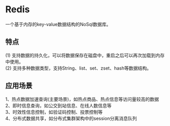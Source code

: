 # Redis  
一个基于内存的key-value数据结构的NoSql数据库。  
## 特点
(1) 支持数据的持久化，可以将数据保存在磁盘中，重启之后可以再次加载到内存中使用。    
(2) 支持多种数据类型，支持String、list、set、zset、hash等数据结构。   
## 应用场景  
1、热点数据加速查询(主要场景)，如热点商品、热点信息等访问量较高的数据  
2、即时信息查询，如公交到站信息、在线人数信息等  
3、时效性信息控制，如验证码控制、投票控制等  
4、分布式数据共享，如分布式集群架构中的session分离消息队列  

